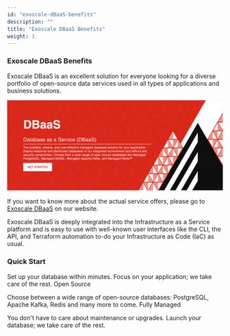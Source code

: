 ```yaml
---
id: "exoscale-dBaaS-benefits"
description: ""
title: "Exoscale DBaaS Benefits"
weight: 1
---
```


### Exoscale DBaaS Benefits

Exoscale DBaaS is an excellent solution for everyone looking for a diverse portfolio of open-source data services used in all types of applications and business solutions.

![dbaas](dbaas.png) 

If you want to know more about the actual service offers, please go to [Exoscale DBaaS](https://www.exoscale.com/dbaas/) on our website.

Exoscale DBaaS is deeply integrated into the Infrastructure as a Service platform and is easy to use with well-known user interfaces like the CLI, the API, and Terraform automation to-do your Infrastructure as Code (IaC) as usual.

### Quick Start

Set up your database within minutes. Focus on your application; we take care of the rest.
Open Source

Choose between a wide range of open-source databases: PostgreSQL, Apache Kafka, Redis and many more to come.
Fully Managed

You don't have to care about maintenance or upgrades. Launch your database; we take care of the rest.